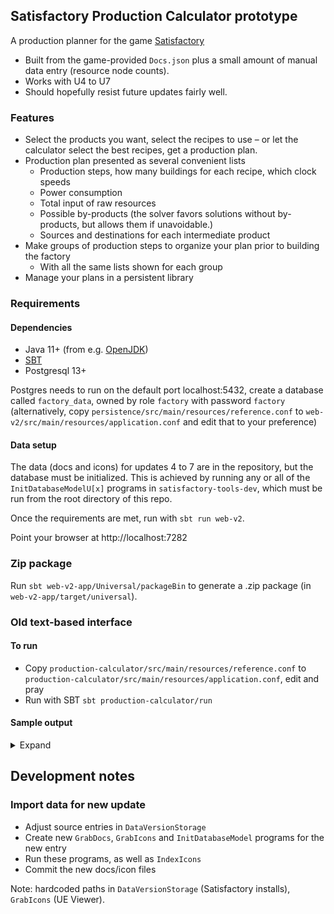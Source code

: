 ## Satisfactory Production Calculator prototype

A production planner for the game [Satisfactory](https://satisfactorygame.com/)

* Built from the game-provided `Docs.json` plus a small amount of manual data entry (resource node counts).
* Works with U4 to U7
* Should hopefully resist future updates fairly well.

### Features

* Select the products you want, select the recipes to use – or let the calculator select the best recipes, get a production plan.
* Production plan presented as several convenient lists
  * Production steps, how many buildings for each recipe, which clock speeds
  * Power consumption
  * Total input of raw resources
  * Possible by-products (the solver favors solutions without by-products, but allows them if unavoidable.)
  * Sources and destinations for each intermediate product
* Make groups of production steps to organize your plan prior to building the factory
  * With all the same lists shown for each group
* Manage your plans in a persistent library

### Requirements

#### Dependencies

* Java 11+ (from e.g. [OpenJDK](https://adoptopenjdk.net/))
* [SBT](https://scala-sbt.org)
* Postgresql 13+

Postgres needs to run on the default port localhost:5432, create a database called `factory_data`, 
owned by role `factory` with password `factory` (alternatively, copy
`persistence/src/main/resources/reference.conf` to 
`web-v2/src/main/resources/application.conf` and edit that to your preference)

#### Data setup

The data (docs and icons) for updates 4 to 7 are in the repository, but the database must be initialized.
This is achieved by running any or all of the `InitDatabaseModelU[x]` programs in `satisfactory-tools-dev`, 
which must be run from the root directory of this repo.

Once the requirements are met, run with `sbt run web-v2`.

Point your browser at http://localhost:7282

### Zip package

Run `sbt web-v2-app/Universal/packageBin` to generate a .zip package (in `web-v2-app/target/universal`).

### Old text-based interface

#### To run

* Copy `production-calculator/src/main/resources/reference.conf` to `production-calculator/src/main/resources/application.conf`, edit and pray
* Run with SBT `sbt production-calculator/run`

#### Sample output

<details>
<summary>Expand</summary>

```
BLOCKS

Recipe                                              | Machines            | Rate                  | Power    
-------------------------------------------------------------------------------------------------------------
 245.740 | Extract Raw Quartz with Miner Mk.2       |   3 Miner Mk.2      |  81.913 / unit @ 69 % |  19.88 MW
1149.285 | Extract Water with Water Extractor       |  10 Water Extractor | 114.928 / unit @ 96 % | 187.35 MW
 288.000 | Extract Limestone with Miner Mk.2        |   3 Miner Mk.2      |  96.000 / unit @ 80 % |  25.19 MW
 192.000 | Wet Concrete                         ALT |   3 Refinery        |  64.000 / unit @ 80 % |  62.98 MW
 577.069 | Extract Coal with Miner Mk.2             |   5 Miner Mk.2      | 115.414 / unit @ 97 % |  57.15 MW
 309.114 | Extract Iron Ore with Miner Mk.2         |   3 Miner Mk.2      | 103.038 / unit @ 86 % |  28.28 MW
 574.069 | Pure Iron Ingot                      ALT |   9 Refinery        |  63.785 / unit @ 99 % | 265.69 MW
 861.103 | Solid Steel Ingot                    ALT |  15 Foundry         |  57.407 / unit @ 96 % | 224.83 MW
 372.939 | Steel Pipe                               |  19 Constructor     |  19.628 / unit @ 99 % |  74.79 MW
  18.333 | Encased Industrial Pipe              ALT |   5 Assembler       |   3.667 / unit @ 92 % |  65.63 MW
 143.590 | Extract Caterium Ore with Miner Mk.2     |   2 Miner Mk.2      |  71.795 / unit @ 60 % |  10.60 MW
  71.795 | Pure Caterium Ingot                  ALT |   6 Refinery        |  11.966 / unit @ 100% | 180.00 MW
 211.031 | Extract Copper Ore with Miner Mk.2       |   2 Miner Mk.2      | 105.515 / unit @ 88 % |  19.56 MW
 527.577 | Pure Copper Ingot                    ALT |  15 Refinery        |  35.172 / unit @ 94 % | 407.58 MW
 368.796 | Fused Wire                           ALT |   5 Assembler       |  73.759 / unit @ 82 % |  54.60 MW
 309.089 | Extract Crude Oil with Oil Extractor     |   3 Oil Extractor   | 103.030 / unit @ 86 % |  94.27 MW
 128.302 | Plastic                                  |   7 Refinery        |  18.329 / unit @ 92 % | 183.77 MW
 140.370 | Steel Coated Plate                   ALT |   4 Assembler       |  35.093 / unit @ 78 % |  40.32 MW
  33.111 | Stitched Iron Plate                  ALT |   6 Assembler       |   5.519 / unit @ 99 % |  88.56 MW
  30.917 | Steeled Frame                        ALT |  11 Assembler       |   2.811 / unit @ 94 % | 149.45 MW
   5.500 | Heavy Encased Frame                  ALT |   2 Manufacturer    |   2.750 / unit @ 98 % | 106.50 MW
  12.500 | Steel Rotor                          ALT |   3 Assembler       |   4.167 / unit @ 84 % |  34.05 MW
 104.667 | Pure Quartz Crystal                  ALT |   2 Refinery        |  52.333 / unit @ 100% |  60.00 MW
 180.896 | Steamed Copper Sheet                 ALT |   9 Refinery        |  20.100 / unit @ 90 % | 228.11 MW
 185.281 | Silica                                   |   5 Constructor     |  37.056 / unit @ 99 % |  19.68 MW
  33.438 | Silicone Circuit Board               ALT |   3 Assembler       |  11.146 / unit @ 90 % |  38.02 MW
 714.021 | Fused Quckwire                       ALT |   8 Assembler       |  89.253 / unit @ 100% | 120.00 MW
   8.938 | Silicone High-Speed Connector        ALT |   3 Manufacturer    |   2.979 / unit @ 100% | 165.00 MW
  17.467 | A.I. Limiter                             |   4 Assembler       |   4.367 / unit @ 88 % |  48.90 MW
 252.713 | Polymer Resin                        ALT |   2 Refinery        | 126.357 / unit @ 98 % |  58.09 MW
  46.357 | Residual Rubber                          |   3 Refinery        |  15.452 / unit @ 78 % |  60.48 MW
  67.205 | Residual Fuel                            |   2 Refinery        |  33.603 / unit @ 85 % |  46.26 MW
 134.410 | Recycled Rubber                      ALT |   3 Refinery        |  44.803 / unit @ 75 % |  56.80 MW
  10.467 | Insulated Crystal Oscillator         ALT |   6 Manufacturer    |   1.744 / unit @ 94 % | 298.89 MW
   7.500 | Crystal Computer                     ALT |   3 Assembler       |   2.500 / unit @ 89 % |  37.35 MW
   1.000 | Supercomputer                            |   1 Manufacturer    |   1.000 / unit @ 54 % |  20.52 MW
   8.875 | Quickwire Stator                     ALT |   2 Assembler       |   4.438 / unit @ 56 % |  11.86 MW
  67.700 | Steel Beam                               |   5 Constructor     |  13.540 / unit @ 91 % |  17.20 MW
  12.500 | Flexible Framework                   ALT |   2 Manufacturer    |   6.250 / unit @ 84 % |  83.22 MW
  10.000 | Polyester Fabric                     ALT |   2 Refinery        |   5.000 / unit @ 100% |  60.00 MW
   1.000 | Crystal Beacon                       ALT |   1 Manufacturer    |   1.000 / unit @ 10 % |   1.38 MW
  10.000 | Coated Cable                         ALT |   1 Refinery        |  10.000 / unit @ 15 % |   1.44 MW
   9.000 | Extract Sulfur with Miner Mk.2           |   1 Miner Mk.2      |   9.000 / unit @ 8  % |   0.21 MW
   3.750 | Automated Speed Wiring               ALT |   1 Manufacturer    |   3.750 / unit @ 50 % |  18.14 MW
   0.500 | Adaptive Control Unit                    |   1 Manufacturer    |   0.500 / unit @ 50 % |  18.14 MW
   3.000 | Compacted Coal                       ALT |   1 Assembler       |   3.000 / unit @ 12 % |   0.50 MW
  12.000 | Fine Black Powder                    ALT |   1 Assembler       |  12.000 / unit @ 80 % |  10.50 MW
  30.000 | Steel Rod                            ALT |   1 Constructor     |  30.000 / unit @ 63 % |   1.91 MW
   5.000 | Plastic Smart Plating                ALT |   1 Manufacturer    |   5.000 / unit @ 100% |  55.00 MW
  10.000 | Rigour Motor                         ALT |   2 Manufacturer    |   5.000 / unit @ 67 % |  57.96 MW
   2.500 | Modular Engine                           |   3 Manufacturer    |   0.833 / unit @ 84 % | 124.83 MW
   5.000 | Cartridge                                |   1 Manufacturer    |   5.000 / unit @ 34 % |   9.79 MW
   1.000 | Seismic Nobelisk                     ALT |   1 Manufacturer    |   1.000 / unit @ 17 % |   3.23 MW

TOTAL POWER                                                                                            4114.46 MW


INGREDIENTS

High-Speed Connector
  3.000 -> Supercomputer
  0.938 -> Alternate: Automated Speed Wiring
  5.000 -> STORAGE

Fuel
  67.205 -> Alternate: Recycled Rubber

Water
  240.000 -> Alternate: Wet Concrete
  176.637 -> Alternate: Pure Iron Ingot
  143.590 -> Alternate: Pure Caterium Ingot
  140.687 -> Alternate: Pure Copper Ingot
  74.762 -> Alternate: Pure Quartz Crystal
  180.896 -> Alternate: Steamed Copper Sheet
  92.713 -> Residual Rubber
  100.000 -> Alternate: Polyester Fabric

Steel Ingot
  559.408 -> Steel Pipe
  23.395 -> Alternate: Steel Coated Plate
  270.800 -> Steel Beam
  7.500 -> Alternate: Steel Rod

Quickwire
  268.125 -> Alternate: Silicone High-Speed Connector
  349.333 -> A.I. Limiter
  66.563 -> Alternate: Quickwire Stator
  30.000 -> STORAGE

Encased Industrial Beam
  18.333 -> Alternate: Heavy Encased Frame

Quartz Crystal
  104.667 -> Alternate: Insulated Crystal Oscillator

Raw Quartz
  134.571 -> Alternate: Pure Quartz Crystal
  111.169 -> Silica

A.I. Limiter
  10.467 -> Alternate: Insulated Crystal Oscillator
  2.000 -> Supercomputer
  5.000 -> STORAGE

Stator
  1.875 -> Alternate: Automated Speed Wiring
  5.000 -> Alternate: Rigour Motor
  2.000 -> STORAGE

Steel Beam
  37.500 -> Alternate: Flexible Framework
  0.200 -> Alternate: Crystal Beacon
  30.000 -> STORAGE

Iron Ore
  309.114 -> Alternate: Pure Iron Ingot

Copper Sheet
  73.563 -> Alternate: Silicone Circuit Board
  87.333 -> A.I. Limiter
  20.000 -> STORAGE

Modular Frame
  14.667 -> Alternate: Heavy Encased Frame
  6.250 -> Alternate: Flexible Framework
  10.000 -> STORAGE

Caterium Ore
  143.590 -> Alternate: Pure Caterium Ingot

Concrete
  91.667 -> Alternate: Encased Industrial Pipe
  40.333 -> Alternate: Heavy Encased Frame
  60.000 -> STORAGE

Copper Ingot
  49.173 -> Alternate: Fused Wire
  180.896 -> Alternate: Steamed Copper Sheet
  297.509 -> Alternate: Fused Quckwire

Sulfur
  3.000 -> Alternate: Compacted Coal
  6.000 -> Alternate: Fine Black Powder

Adaptive Control Unit
  0.500 -> STORAGE

Modular Engine
  2.500 -> STORAGE

Black Powder
  10.000 -> Cartridge
  2.000 -> Alternate: Seismic Nobelisk

Computer
  2.000 -> Supercomputer
  0.500 -> Adaptive Control Unit
  5.000 -> STORAGE

Iron Plate
  110.370 -> Alternate: Stitched Iron Plate
  30.000 -> STORAGE

Automated Wiring
  3.750 -> Adaptive Control Unit

Silica
  73.563 -> Alternate: Silicone Circuit Board
  111.719 -> Alternate: Silicone High-Speed Connector

Beacon
  1.000 -> Cartridge

Caterium Ingot
  12.293 -> Alternate: Fused Wire
  59.502 -> Alternate: Fused Quckwire

Supercomputer
  1.000 -> STORAGE

Heavy Oil Residue
  100.808 -> Residual Fuel
  2.222 -> Alternate: Coated Cable

Circuit Board
  8.938 -> Alternate: Silicone High-Speed Connector
  20.000 -> Alternate: Crystal Computer
  2.500 -> Adaptive Control Unit
  2.000 -> STORAGE

Iron Ingot
  574.069 -> Alternate: Solid Steel Ingot

Fabric
  10.000 -> STORAGE

Reinforced Iron Plate
  20.611 -> Alternate: Steeled Frame
  2.500 -> Alternate: Plastic Smart Plating
  10.000 -> STORAGE

Rotor
  2.500 -> Alternate: Plastic Smart Plating
  5.000 -> Alternate: Rigour Motor
  5.000 -> STORAGE

Compacted Coal
  3.000 -> Alternate: Fine Black Powder

Motor
  5.000 -> Modular Engine
  5.000 -> STORAGE

Wire
  220.741 -> Alternate: Stitched Iron Plate
  75.000 -> Alternate: Steel Rotor
  5.556 -> Alternate: Coated Cable
  37.500 -> Alternate: Automated Speed Wiring
  30.000 -> STORAGE

Smart Plating
  5.000 -> Modular Engine

Nobelisk
  1.000 -> STORAGE

Cable
  10.000 -> STORAGE

Limestone
  288.000 -> Alternate: Wet Concrete

Versatile Framework
  12.500 -> STORAGE

Plastic
  15.597 -> Alternate: Steel Coated Plate
  67.205 -> Alternate: Recycled Rubber
  28.000 -> Supercomputer
  7.500 -> Alternate: Plastic Smart Plating
  10.000 -> STORAGE

Iron Rod
  30.000 -> STORAGE

Steel Pipe
  128.333 -> Alternate: Encased Industrial Pipe
  103.056 -> Alternate: Steeled Frame
  66.000 -> Alternate: Heavy Encased Frame
  25.000 -> Alternate: Steel Rotor
  17.750 -> Alternate: Quickwire Stator
  0.800 -> Alternate: Crystal Beacon
  10.000 -> Cartridge
  2.000 -> Alternate: Seismic Nobelisk
  20.000 -> STORAGE

Rubber
  73.267 -> Alternate: Insulated Crystal Oscillator
  50.000 -> Alternate: Flexible Framework
  37.500 -> Modular Engine
  10.000 -> Cartridge
  10.000 -> STORAGE

Heavy Modular Frame
  0.500 -> Adaptive Control Unit
  5.000 -> STORAGE

Crystal Oscillator
  7.500 -> Alternate: Crystal Computer
  0.050 -> Alternate: Crystal Beacon
  1.667 -> Alternate: Rigour Motor
  0.250 -> Alternate: Seismic Nobelisk
  1.000 -> STORAGE

Polymer Resin
  92.713 -> Residual Rubber
  160.000 -> Alternate: Polyester Fabric

Crude Oil
  192.453 -> Plastic
  116.637 -> Alternate: Polymer Resin

Copper Ore
  211.031 -> Alternate: Pure Copper Ingot

Cartridge
  5.000 -> STORAGE

Coal
  574.069 -> Alternate: Solid Steel Ingot
  3.000 -> Alternate: Compacted Coal
```
</details>

## Development notes

### Import data for new update

- Adjust source entries in `DataVersionStorage`
- Create new `GrabDocs`, `GrabIcons` and `InitDatabaseModel` programs for the new entry
- Run these programs, as well as `IndexIcons`
- Commit the new docs/icon files

Note: hardcoded paths in `DataVersionStorage` (Satisfactory installs), `GrabIcons` (UE Viewer).
